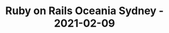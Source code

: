 ---
layout: post
title: Ruby on Rails Oceania Sydney - 2021-02-09
datetime: '2021-02-09T02:00:00-05:00'
name: Ruby on Rails Oceania Sydney
external_url: https://www.meetup.com/Ruby-On-Rails-Oceania-Sydney/events/275600904/
online_event: false
year_month: 2021-02
---